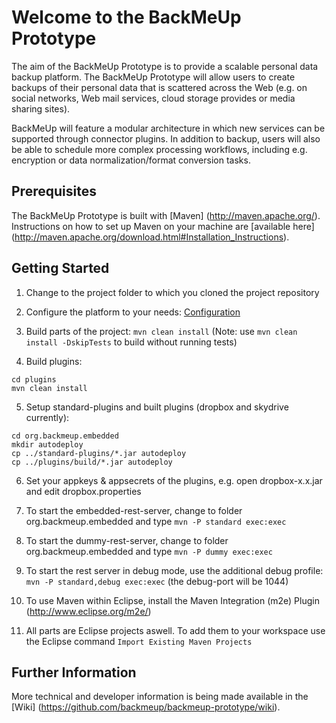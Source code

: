 # Welcome to the BackMeUp Prototype

The aim of the BackMeUp Prototype is to provide a scalable personal data backup platform.
The BackMeUp Prototype will allow users to create backups of their personal data that is scattered across
the Web (e.g. on social networks, Web mail services, cloud storage provides or media sharing sites). 

BackMeUp will feature a modular architecture in which new services can be supported through connector plugins.
In addition to backup, users will also be able to schedule more complex processing workflows, including e.g.
encryption or data normalization/format conversion tasks.

## Prerequisites

The BackMeUp Prototype is built with [Maven] (http://maven.apache.org/).
Instructions on how to set up Maven on your machine are [available here] 
(http://maven.apache.org/download.html#Installation_Instructions).

## Getting Started

1. Change to the project folder to which you cloned the project repository

2. Configure the platform to your needs: [Configuration](https://github.com/backmeup/backmeup-prototype/wiki/configuration)

3. Build parts of the project: `mvn clean install` (Note: use `mvn clean install -DskipTests` to build without running tests)

4. Build plugins: 
```
cd plugins
mvn clean install
```

5. Setup standard-plugins and built plugins (dropbox and skydrive currently):
```
cd org.backmeup.embedded
mkdir autodeploy
cp ../standard-plugins/*.jar autodeploy
cp ../plugins/build/*.jar autodeploy
```

6. Set your appkeys & appsecrets of the plugins, e.g. open dropbox-x.x.jar and edit dropbox.properties

7. To start the embedded-rest-server, change to folder org.backmeup.embedded and type `mvn -P standard exec:exec`

8. To start the dummy-rest-server, change to folder org.backmeup.embedded and type `mvn -P dummy exec:exec`

9. To start the rest server in debug mode, use the additional debug profile: `mvn -P standard,debug exec:exec` (the debug-port will be 1044)

10. To use Maven within Eclipse, install the Maven Integration (m2e) Plugin (http://www.eclipse.org/m2e/)

11. All parts are Eclipse projects aswell. To add them to your workspace use the Eclipse command `Import Existing Maven Projects`

## Further Information 

More technical and developer information is being made available in the
[Wiki] (https://github.com/backmeup/backmeup-prototype/wiki).

